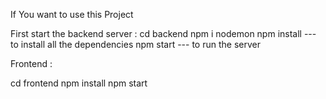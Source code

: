 If You want to use this Project 

First start the backend server :
cd backend
npm i nodemon
npm install --- to install all the dependencies
npm start --- to run the server

Frontend :

cd frontend
npm install
npm start
